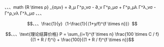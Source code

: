 、、、math
{R \times ρ} _{σµν} = ∂_µ Γ^ρ_νσ - ∂_ν Γ^ρ_µσ + Γ^ρ_µλ Γ^λ_νσ - Γ^ρ_νλ Γ^λ_µσ
、、、


```math
、、、\frac{1}{y}（1-\frac{1}{（1+y/f)^{f \times n}}）
```
```math
、、、\text{理论结算价格} P = \sum_{i=1}^{f \times n} \frac{100 \times C / f}{(1 + R / f)^i} + \frac{100}{(1 + R / f)^{f \times n}}
```
